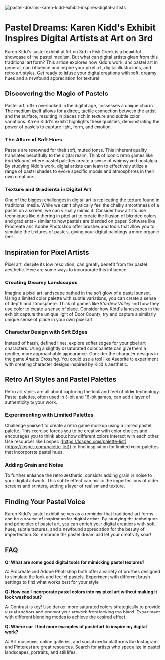 ![pastel-dreams-karen-kidd-exhibit-inspires-digital-artists](https://images.pexels.com/photos/2088170/pexels-photo-2088170.jpeg?auto=compress&cs=tinysrgb&fit=crop&h=627&w=1200)

# Pastel Dreams: Karen Kidd's Exhibit Inspires Digital Artists at Art on 3rd

Karen Kidd's pastel exhibit at Art on 3rd in Fish Creek is a beautiful showcase of the pastel medium. But what can digital artists glean from this traditional art form? This article explores how Kidd's work, and pastel art in general, can influence and inspire your pixel art, digital illustrations, and retro art styles. Get ready to infuse your digital creations with soft, dreamy hues and a newfound appreciation for texture!

## Discovering the Magic of Pastels

Pastel art, often overlooked in the digital age, possesses a unique charm. The medium itself allows for a direct, tactile connection between the artist and the surface, resulting in pieces rich in texture and subtle color variations. Karen Kidd's exhibit highlights these qualities, demonstrating the power of pastels to capture light, form, and emotion.

### The Allure of Soft Hues

Pastels are renowned for their soft, muted tones. This inherent quality translates beautifully to the digital realm. Think of iconic retro games like *EarthBound*, where pastel palettes create a sense of whimsy and nostalgia. By studying Kidd's work, digital artists can learn to effectively utilize a range of pastel shades to evoke specific moods and atmospheres in their own creations.

### Texture and Gradients in Digital Art

One of the biggest challenges in digital art is replicating the texture found in traditional media. While we can't physically feel the chalky smoothness of a pastel on a screen, we can visually mimic it. Consider how artists use techniques like dithering in pixel art to create the illusion of blended colors and gradients – similar to how pastels are blended on paper. Software like Procreate and Adobe Photoshop offer brushes and tools that allow you to simulate the textures of pastels, giving your digital paintings a more organic feel.

## Inspiration for Pixel Artists

Pixel art, despite its low resolution, can greatly benefit from the pastel aesthetic. Here are some ways to incorporate this influence:

### Creating Dreamy Landscapes

Imagine a pixel art landscape bathed in the soft glow of a pastel sunset. Using a limited color palette with subtle variations, you can create a sense of depth and atmosphere. Think of games like *Stardew Valley* and how they use color to create a sense of place. Consider how Kidd's landscapes in the exhibit capture the unique light of Door County; try and capture a similarly unique sense of place in your own pixel art.

### Character Design with Soft Edges

Instead of harsh, defined lines, explore softer edges for your pixel art characters. Using a slightly desaturated color palette can give them a gentler, more approachable appearance. Consider the character designs in the game *Animal Crossing*. You could use a tool like Aseprite to experiment with creating character designs inspired by Kidd's aesthetic.

## Retro Art Styles and Pastel Palettes

Retro art styles are all about capturing the look and feel of older technology. Pastel palettes, often used in 8-bit and 16-bit games, can add a layer of authenticity to your work.

### Experimenting with Limited Palettes

Challenge yourself to create a retro game mockup using a limited pastel palette. This exercise forces you to be creative with color choices and encourages you to think about how different colors interact with each other. Use resources like Lospec ([https://lospec.com/palette-list](https://lospec.com/palette-list)) to find inspiration for limited color palettes that incorporate pastel hues.

### Adding Grain and Noise

To further enhance the retro aesthetic, consider adding grain or noise to your digital artwork. This subtle effect can mimic the imperfections of older screens and printers, adding a layer of realism and texture.

## Finding Your Pastel Voice

Karen Kidd's pastel exhibit serves as a reminder that traditional art forms can be a source of inspiration for digital artists. By studying the techniques and principles of pastel art, you can enrich your digital creations with soft hues, subtle textures, and a newfound appreciation for the beauty of imperfection. So, embrace the pastel dream and let your creativity soar!

## FAQ

**Q: What are some good digital tools for mimicking pastel textures?**

A: Procreate and Adobe Photoshop both offer a variety of brushes designed to simulate the look and feel of pastels. Experiment with different brush settings to find what works best for your style.

**Q: How can I incorporate pastel colors into my pixel art without making it look washed out?**

A: Contrast is key! Use darker, more saturated colors strategically to provide visual anchors and prevent your artwork from looking too bland. Experiment with different blending modes to achieve the desired effect.

**Q: Where can I find more examples of pastel art to inspire my digital work?**

A: Art museums, online galleries, and social media platforms like Instagram and Pinterest are great resources. Search for artists who specialize in pastel landscapes, portraits, and still lifes.
